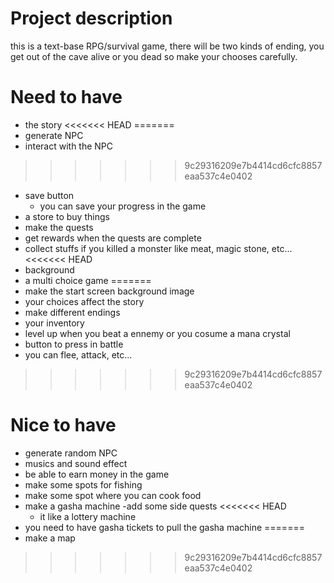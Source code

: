 # Project description

this is a  text-base RPG/survival game, there will be two kinds of ending, you get out of the cave alive or you dead so make your chooses carefully.

# Need to have

- the story
<<<<<<< HEAD
=======
- generate NPC
- interact with the NPC
>>>>>>> 9c29316209e7b4414cd6cfc8857eaa537c4e0402
- save button
  - you can save your progress in the game
- a store to buy things
- make the quests
- get rewards when the quests are complete
- collect stuffs if you killed a monster like meat, magic stone, etc...
<<<<<<< HEAD
- background
- a multi choice game
=======
- make the start screen background image 
- your choices affect the story
- make different endings
- your inventory
- level up when you beat a ennemy or you cosume a mana crystal
- button to press in battle
 - you can flee, attack, etc...
>>>>>>> 9c29316209e7b4414cd6cfc8857eaa537c4e0402

# Nice to have
- generate random NPC
- musics and sound effect
- be able to earn money in the game
- make some spots for fishing
- make some spot where you can cook food
- make a gasha machine
-add some side quests
<<<<<<< HEAD
  - it like a lottery machine
- you need to have gasha tickets to pull the gasha machine
=======
- make a map
>>>>>>> 9c29316209e7b4414cd6cfc8857eaa537c4e0402
